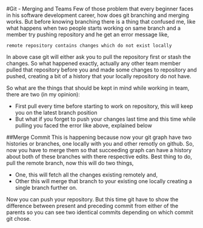 #Git - Merging and Teams
Few of those problem that every beginner faces in his software development career, how does git branching and merging works. But before knowing branching there is a thing that confused me, like what happens when two people starts working on same branch and a member try pushing repository and he get an error message like,

` remote repository contains changes which do not exist locally `

In above case git will either ask you to pull the repository first or stash the changes. So what happened exactly, actually any other team member pulled that repository before you and made some changes to repository and pushed, creating a bit of a history that your locally repository do not have.

So what are the things that should be kept in mind while working in team, there are two (in my opinion):
* First pull every time before starting to work on repository, this will keep you on the latest branch position
* But what if you forget to push your changes last time and this time while pulling you faced the error like above, explained below

##Merge Commit
This is happening because now your git graph have two histories or branches, one locally with you and other remotly on github. So, now you have to merge them so that succeeding graph can have a history about both of these branches with there respective edits. Best thing to do, pull the remote branch, now this will do two things,
* One, this will fetch all the changes existing remotely and,
* Other this will merge that branch to your existing one locally creating a single branch further on.

Now you can push your repository. But this time git have to show the difference between present and preceding commit from either of the parents so you can see two identical commits depending on which commit git chose.

